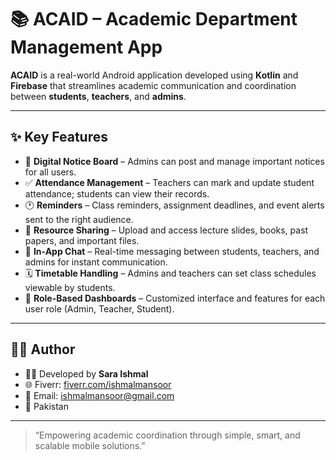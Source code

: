 # 📚 ACAID – Academic Department Management App

**ACAID** is a real-world Android application developed using **Kotlin** and **Firebase** that streamlines academic communication and coordination between **students**, **teachers**, and **admins**.

---

## ✨ Key Features

- 📝 **Digital Notice Board** – Admins can post and manage important notices for all users.
- ✅ **Attendance Management** – Teachers can mark and update student attendance; students can view their records.
- 🕐 **Reminders** – Class reminders, assignment deadlines, and event alerts sent to the right audience.
- 📂 **Resource Sharing** – Upload and access lecture slides, books, past papers, and important files.
- 💬 **In-App Chat** – Real-time messaging between students, teachers, and admins for instant communication.
- 🗓️ **Timetable Handling** – Admins and teachers can set class schedules viewable by students.
- 🎯 **Role-Based Dashboards** – Customized interface and features for each user role (Admin, Teacher, Student).


---

## 🧑‍💻 Author

- 👩‍💻 Developed by **Sara Ishmal**
- 🌐 Fiverr: [fiverr.com/ishmalmansoor](https://fiverr.com/users/ishmalmansoor/seller_dashboard)
- 📧 Email: [ishmalmansoor@gmail.com](mailto:ishmalmansoor@gmail.com)
- 📍 Pakistan

---

> “Empowering academic coordination through simple, smart, and scalable mobile solutions.”





